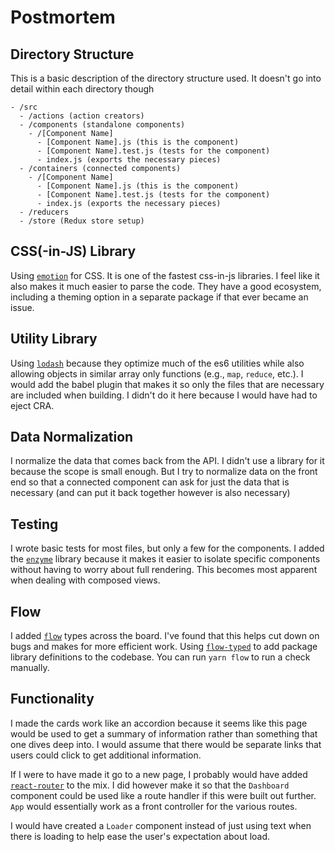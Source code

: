 # Postmortem

## Directory Structure

This is a basic description of the directory structure used. It doesn't go into detail within each directory though

```
- /src
  - /actions (action creators)
  - /components (standalone components)
    - /[Component Name]
      - [Component Name].js (this is the component)
      - [Component Name].test.js (tests for the component)
      - index.js (exports the necessary pieces)
  - /containers (connected components)
    - /[Component Name]
      - [Component Name].js (this is the component)
      - [Component Name].test.js (tests for the component)
      - index.js (exports the necessary pieces)
  - /reducers
  - /store (Redux store setup)
```

## CSS(-in-JS) Library

Using [`emotion`](https://github.com/emotion-js/emotion) for CSS. It is one of the fastest css-in-js libraries. I feel like it
also makes it much easier to parse the code. They have a good ecosystem, including a theming option in a separate package
if that ever became an issue.

## Utility Library

Using [`lodash`](https://lodash.com/) because they optimize much of the es6 utilities while also allowing objects in similar
array only functions (e.g., `map`, `reduce`, etc.). I would add the babel plugin that makes it so only the files that are
necessary are included when building. I didn't do it here because I would have had to eject CRA.

## Data Normalization

I normalize the data that comes back from the API. I didn't use a library for it because the scope is small enough. But I try
to normalize data on the front end so that a connected component can ask for just the data that is necessary (and can put it
back together however is also necessary)

## Testing

I wrote basic tests for most files, but only a few for the components. I added the [`enzyme`](http://airbnb.io/enzyme/#) library
because it makes it easier to isolate specific components without having to worry about full rendering. This becomes most
apparent when dealing with composed views.

## Flow

I added [`flow`](https://flow.org/) types across the board. I've found that this helps cut down on bugs and makes for more
efficient work. Using [`flow-typed`](https://github.com/flowtype/flow-typed) to add package library definitions to the codebase.
You can run `yarn flow` to run a check manually.

## Functionality

I made the cards work like an accordion because it seems like this page would be used to get a summary of information rather than
something that one dives deep into. I would assume that there would be separate links that users could click to get additional
information.

If I were to have made it go to a new page, I probably would have added [`react-router`](https://reacttraining.com/react-router/)
to the mix. I did however make it so that the `Dashboard` component could be used like a route handler if this were built out
further. `App` would essentially work as a front controller for the various routes.

I would have created a `Loader` component instead of just using text when there is loading to help ease the user's expectation
about load.
